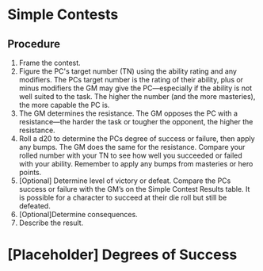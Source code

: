 # Simple Contests
## Procedure
1. Frame the contest.
2. Figure the PC's target number (TN) using the ability rating and any modifiers. The PCs target number is the rating of their ability, plus or minus modifiers the GM may give the PC—especially if the ability is not well suited to the task. The higher the number (and the more masteries), the more capable the PC is.
3. The GM determines the resistance. The GM opposes the PC with a resistance—the harder the task or tougher the opponent, the higher the resistance.
4. Roll a d20 to determine the PCs degree of success or failure, then apply any bumps. The GM does the same for the resistance. Compare your rolled number with your TN to see how well you succeeded or failed with your ability. Remember to apply any bumps from masteries or hero points.
5. [Optional] Determine level of victory or defeat. Compare the PCs success or failure with the GM’s on the Simple Contest Results table. It is possible for a character to succeed at their die roll but still be defeated.
6. [Optional]Determine consequences. 
7. Describe the result.


# [Placeholder] Degrees of Success